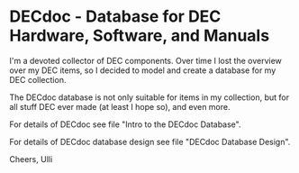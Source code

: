 # DECdoc - Database for DEC Hardware, Software, and Manuals

I'm a devoted collector of DEC components. Over time I lost the overview over my DEC items, so I decided to model and create a database for my DEC collection.

The DECdoc database is not only suitable for items in my collection, but for all stuff DEC ever made (at least I hope so), and even more.

For details of DECdoc see file "Intro to the DECdoc Database".

For details of DECdoc database design see file "DECdoc Database Design".


Cheers, Ulli
